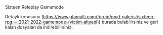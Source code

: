 Sixteen Roleplay Gamemode

Detaylı konusunu (https://www.gtamulti.com/forum/mod-galerisi/sixteen-rpg-~-2021-2022-gamemode-(victim-altyapi)) burada bulabilirsiniz 
ve geri kalan dosyaları da indirebilirsiniz.

